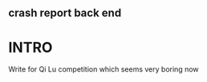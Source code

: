crash report back end
----

INTRO 
======

Write for Qi Lu competition which seems very boring now

